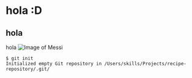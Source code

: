 # hola :D
## hola
hola
![Image of Messi](https://media.tycsports.com/files/2023/02/10/532928/lionel-messi_1440x810_wmk.webp)
```
$ git init
Initialized empty Git repository in /Users/skills/Projects/recipe-repository/.git/
```
